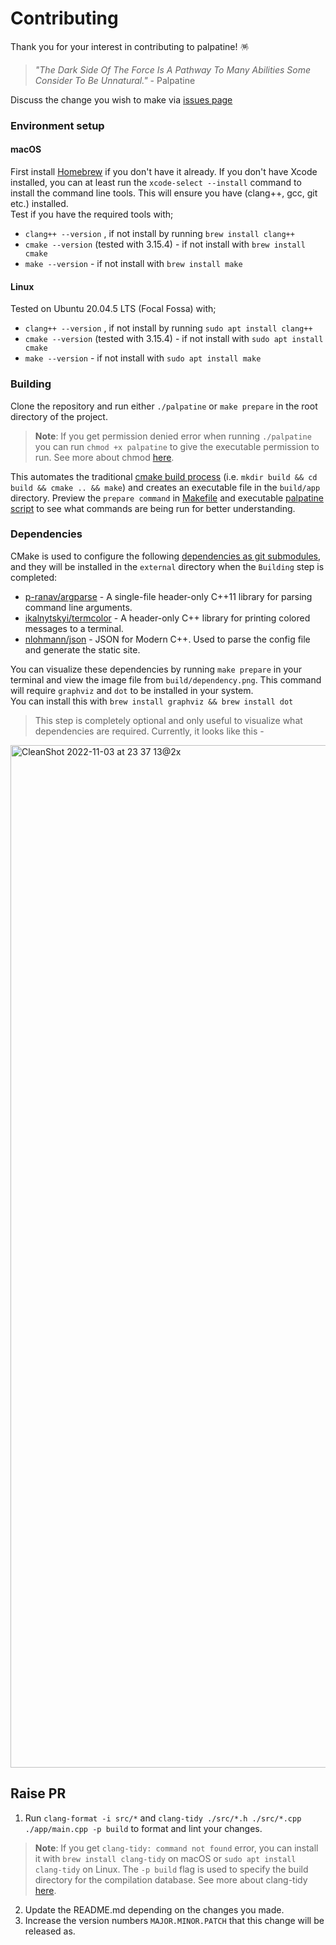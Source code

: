 # Contributing 

Thank you for your interest in contributing to palpatine! 🪅

> _"The Dark Side Of The Force Is A Pathway To Many Abilities Some Consider To Be Unnatural."_ - Palpatine

Discuss the change you wish to make via [issues page](https://github.com/batunpc/palpatine/issues)

### Environment setup

#### macOS
First install [Homebrew](https://brew.sh/) if you don't have it already. 
If you don't have Xcode installed, you can at least run the `xcode-select --install` command to install the command line tools. This will ensure you have (clang++, gcc, git etc.) installed.\
Test if you have the required tools with;
- `clang++ --version` , if not install by running `brew install clang++`
- `cmake --version` (tested with 3.15.4) - if not install with `brew install cmake`
- `make --version` - if not install with `brew install make`

#### Linux
Tested on Ubuntu 20.04.5 LTS (Focal Fossa) with;
- `clang++ --version` , if not install by running `sudo apt install clang++`
- `cmake --version` (tested with 3.15.4) - if not install with `sudo apt install cmake`
- `make --version` - if not install with `sudo apt install make`


### Building

Clone the repository and run either `./palpatine` or `make prepare` in the root directory of the project. 
> **Note**: If you get permission denied error when running `./palpatine` you can run `chmod +x palpatine` to give the executable permission to run. See more about chmod [here](https://www.howtogeek.com/437958/how-to-use-the-chmod-command-on-linux/).

This automates the traditional [cmake build process](https://cmake.org/cmake/help/latest/manual/cmake.1.html#generate-a-project-buildsystem) (i.e. `mkdir build && cd build && cmake .. && make`) and creates an executable file in the `build/app` directory. Preview the `prepare command` in [Makefile](https://github.com/batunpc/palpatine/blob/90dcb1c5898e44229b10c86253b458894855f6de/Makefile#L4) and executable [palpatine script](https://github.com/batunpc/palpatine/blob/main/palpatine) to see what commands are being run for better understanding.


### Dependencies
CMake is used to configure the following [dependencies as git submodules](https://github.com/batunpc/palpatine/blob/main/.gitmodules), and they will be installed in the `external` directory when the `Building` step is completed:
- [p-ranav/argparse](https://github.com/p-ranav/argparse) - A single-file header-only C++11 library for parsing command line arguments.
- [ikalnytskyi/termcolor](https://github.com/ikalnytskyi/termcolor) - A header-only C++ library for printing colored messages to a terminal.
- [nlohmann/json](https://github.com/nlohmann/json) - JSON for Modern C++. Used to parse the config file and generate the static site.

You can visualize these dependencies by running `make prepare` in your terminal and view the image file from `build/dependency.png`. This command will require `graphviz` and `dot` to be installed in your system.\
You can install this with `brew install graphviz && brew install dot`
> This step is completely optional and only useful to visualize what dependencies are required. Currently, it looks like this -
<img width="1636" alt="CleanShot 2022-11-03 at 23 37 13@2x" src="https://user-images.githubusercontent.com/71259399/199881523-330b4a46-768a-497a-9687-9e1b16fdecc0.png">


## Raise PR

1. Run `clang-format -i src/*` and `clang-tidy ./src/*.h ./src/*.cpp ./app/main.cpp -p build` to format and lint your changes. 
> **Note**: If you get `clang-tidy: command not found` error, you can install it with `brew install clang-tidy` on macOS or `sudo apt install clang-tidy` on Linux. The `-p build` flag is used to specify the build directory for the compilation database. See more about clang-tidy [here](https://clang.llvm.org/extra/clang-tidy/).
2. Update the README.md depending on the changes you made.
3. Increase the version numbers `MAJOR.MINOR.PATCH` that this change will be released as. 

